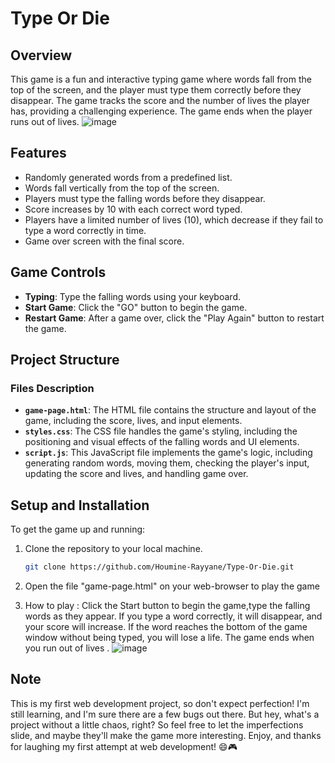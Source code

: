 # Type Or Die

## Overview

This game  is a fun and interactive typing game where words fall from the top of the screen, and the player must type them correctly before they disappear. The game tracks the score and the number of lives the player has, providing a challenging experience. The game ends when the player runs out of lives.
![image](https://github.com/user-attachments/assets/d3558d1e-b3f2-4730-99a2-2af41bb04503)

## Features

- Randomly generated words from a predefined list.
- Words fall vertically from the top of the screen.
- Players must type the falling words before they disappear.
- Score increases by 10 with each correct word typed.
- Players have a limited number of lives (10), which decrease if they fail to type a word correctly in time.
- Game over screen with the final score.

## Game Controls

- **Typing**: Type the falling words using your keyboard.
- **Start Game**: Click the "GO" button to begin the game.
- **Restart Game**: After a game over, click the "Play Again" button to restart the game.

## Project Structure

### Files Description

- **`game-page.html`**: The HTML file contains the structure and layout of the game, including the score, lives, and input elements.
- **`styles.css`**: The CSS file handles the game's styling, including the positioning and visual effects of the falling words and UI elements.
- **`script.js`**: This JavaScript file implements the game's logic, including generating random words, moving them, checking the player's input, updating the score and lives, and handling game over.

## Setup and Installation

To get the game up and running:

1. Clone the repository to your local machine.
   ```bash
   git clone https://github.com/Houmine-Rayyane/Type-Or-Die.git
2. Open the file "game-page.html" on your web-browser to play the game

3. How to play : 
        Click the Start button to begin the game,type the falling words as they appear.
        If you type a word correctly, it will disappear, and your score will increase.
        If the word reaches the bottom of the game window without being typed, you will lose a life.
        The game ends when you run out of lives .
        ![image](https://github.com/user-attachments/assets/36be1ce4-ef34-4c95-9cd5-a963cc89e2fd)

 ## Note
This is my first web development project, so don't expect perfection! I'm still learning, and I'm sure there are a few bugs out there. But hey, what's a project without a little chaos, right? So feel free to let the imperfections slide, and maybe they'll make the game more interesting. Enjoy, and thanks for laughing my first attempt at web development! 😄🎮
